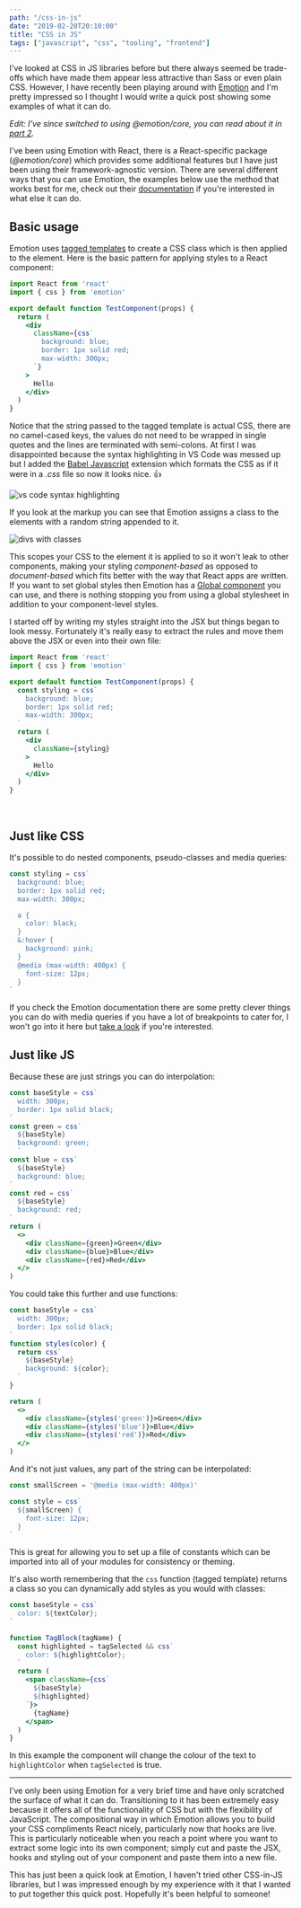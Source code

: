 ```yaml
---
path: "/css-in-js"
date: "2019-02-20T20:10:00"
title: "CSS in JS"
tags: ["javascript", "css", "tooling", "frontend"]
---
```


I've looked at CSS in JS libraries before but there always seemed be trade-offs which have made them appear less attractive than Sass or even plain CSS. However, I have recently been playing around with [Emotion](https://github.com/emotion-js/emotion) and I'm pretty impressed so I thought I would write a quick post showing some examples of what it can do.

_Edit: I've since switched to using @emotion/core, you can read about it in [part 2](/css-in-js-2)._

I've been using Emotion with React, there is a React-specific package (_@emotion/core_) which provides some additional features but I have just been using their framework-agnostic version. There are several different ways that you can use Emotion, the examples below use the method that works best for me, check out their [documentation](https://emotion.sh/docs/introduction) if you're interested in what else it can do.

## Basic usage

Emotion uses [tagged templates](https://developer.mozilla.org/en-US/docs/Web/JavaScript/Reference/Template_literals#Tagged_templates) to create a CSS class which is then applied to the element. Here is the basic pattern for applying styles to a React component:
```jsx
import React from 'react'
import { css } from 'emotion'

export default function TestComponent(props) {
  return (
    <div
      className={css`
        background: blue;
        border: 1px solid red;
        max-width: 300px;
      `}
    >
      Hello
    </div>
  )
}
```
Notice that the string passed to the tagged template is actual CSS, there are no camel-cased keys, the values do not need to be wrapped in single quotes and the lines are terminated with semi-colons. At first I was disappointed because the syntax highlighting in VS Code was messed up but I added the [Babel Javascript](https://marketplace.visualstudio.com/items?itemName=mgmcdermott.vscode-language-babel) extension which formats the CSS as if it were in a _.css_ file so now it looks nice. :+1:

![vs code syntax highlighting](syntax.JPG)

If you look at the markup you can see that Emotion assigns a class to the elements with a random string appended to it.

![divs with classes](css_classnames.JPG)

This scopes your CSS to the element it is applied to so it won't leak to other components, making your styling _component-based_ as opposed to _document-based_ which fits better with the way that React apps are written. If you want to set global styles then Emotion has a [Global component](https://emotion.sh/docs/globals) you can use, and there is nothing stopping you from using a global stylesheet in addition to your component-level styles.


I started off by writing my styles straight into the JSX but things began to look messy. Fortunately it's really easy to extract the rules and move them above the JSX or even into their own file:
```jsx
import React from 'react'
import { css } from 'emotion'

export default function TestComponent(props) {
  const styling = css`
    background: blue;
    border: 1px solid red;
    max-width: 300px;
  `
  return (
    <div
      className={styling}
    >
      Hello
    </div>
  )
}
```
<br />

## Just like CSS

It's possible to do nested components, pseudo-classes and media queries:
```jsx
const styling = css`
  background: blue;
  border: 1px solid red;
  max-width: 300px;

  a {
    color: black;
  }
  &:hover {
    background: pink;
  }
  @media (max-width: 400px) {
    font-size: 12px;
  }
`
```

If you check the Emotion documentation there are some pretty clever things you can do with media queries if you have a lot of breakpoints to cater for, I won't go into it here but [take a look](https://emotion.sh/docs/media-queries) if you're interested.

## Just like JS

Because these are just strings you can do interpolation:
```jsx
const baseStyle = css`
  width: 300px;
  border: 1px solid black;
`
const green = css`
  ${baseStyle}
  background: green;
  `
const blue = css`
  ${baseStyle}
  background: blue;
`
const red = css`
  ${baseStyle}
  background: red;
`
return (
  <>
    <div className={green}>Green</div>
    <div className={blue}>Blue</div>
    <div className={red}>Red</div>
  </>
)
```

You could take this further and use functions:
```jsx
const baseStyle = css`
  width: 300px;
  border: 1px solid black;
`
function styles(color) {
  return css`
    ${baseStyle}
    background: ${color};
  `
}

return (
  <>
    <div className={styles('green')}>Green</div>
    <div className={styles('blue')}>Blue</div>
    <div className={styles('red')}>Red</div>
  </>
)
```
And it's not just values, any part of the string can be interpolated:
```jsx
const smallScreen = '@media (max-width: 400px)'

const style = css`
  ${smallScreen} {
    font-size: 12px;
  }
`
```

This is great for allowing you to set up a file of constants which can be imported into all of your modules for consistency or theming.

It's also worth remembering that the `css` function (tagged template) returns a class so you can dynamically add styles as you would with classes:
```jsx
const baseStyle = css`
  color: ${textColor};
`

function TagBlock(tagName) {
  const highlighted = tagSelected && css`
    color: ${highlightColor};
  `
  return (
    <span className={css`
      ${baseStyle}
      ${highlighted}
    `}>
      {tagName}
    </span>
  )
}
```
In this example the component will change the colour of the text to `highlightColor` when `tagSelected` is true.

---

I've only been using Emotion for a very brief time and have only scratched the surface of what it can do. Transitioning to it has been extremely easy because it offers all of the functionality of CSS but with the flexibility of JavaScript. The compositional way in which Emotion allows you to build your CSS compliments React nicely, particularly now that hooks are live. This is particularly noticeable when you reach a point where you want to extract some logic into its own component; simply cut and paste the JSX, hooks and styling out of your component and paste them into a new file.

This has just been a quick look at Emotion, I haven't tried other CSS-in-JS libraries, but I was impressed enough by my experience with it that I wanted to put together this quick post. Hopefully it's been helpful to someone!
